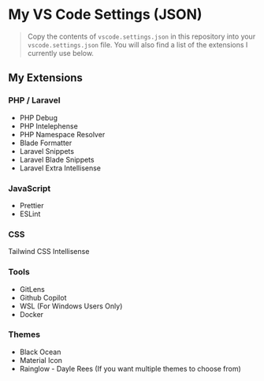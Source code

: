 # My VS Code Settings (JSON)

> Copy the contents of `vscode.settings.json` in this repository into your `vscode.settings.json` file. You will also find a list of the extensions I currently use below.

## My Extensions

### PHP / Laravel

- PHP Debug
- PHP Intelephense
- PHP Namespace Resolver
- Blade Formatter
- Laravel Snippets
- Laravel Blade Snippets
- Laravel Extra Intellisense

### JavaScript

- Prettier
- ESLint

### CSS

Tailwind CSS Intellisense

### Tools

- GitLens
- Github Copilot
- WSL (For Windows Users Only)
- Docker

### Themes

- Black Ocean
- Material Icon
- Rainglow - Dayle Rees (If you want multiple themes to choose from)
